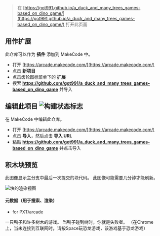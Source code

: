  


> 在 [https://got991.github.io/a_duck_and_many_trees_games-based_on_dino_game/](https://got991.github.io/a_duck_and_many_trees_games-based_on_dino_game/) 打开此页面

## 用作扩展

此仓库可以作为 **插件** 添加到 MakeCode 中。

* 打开 [https://arcade.makecode.com/](https://arcade.makecode.com/)
* 点击 **新项目**
* 点击齿轮图标菜单下的 **扩展**
* 搜索 **https://github.com/got991/a_duck_and_many_trees_games-based_on_dino_game** 并导入

## 编辑此项目 ![构建状态标志](https://github.com/got991/a_duck_and_many_trees_games-based_on_dino_game/workflows/MakeCode/badge.svg)

在 MakeCode 中编辑此仓库。

* 打开 [https://arcade.makecode.com/](https://arcade.makecode.com/)
* 点击 **导入**，然后点击 **导入 URL**
* 粘贴 **https://github.com/got991/a_duck_and_many_trees_games-based_on_dino_game** 并点击导入

## 积木块预览

此图像显示主分支中最后一次提交的块代码。
此图像可能需要几分钟才能刷新。

![块的渲染视图](https://github.com/got991/a_duck_and_many_trees_games-based_on_dino_game/raw/master/.github/makecode/blocks.png)

#### 元数据（用于搜索、渲染）

* for PXT/arcade
<script src="https://makecode.com/gh-pages-embed.js"></script><script>makeCodeRender("{{ site.makecode.home_url }}", "{{ site.github.owner_name }}/{{ site.github.repository_name }}");</script>

一只鸭子和许多树木的游戏。
当鸭子碰到树时，你就是失败者。
（在Chrome上，当未连接到互联网时，请按Space玩恐龙游戏，该游戏基于恐龙游戏）
